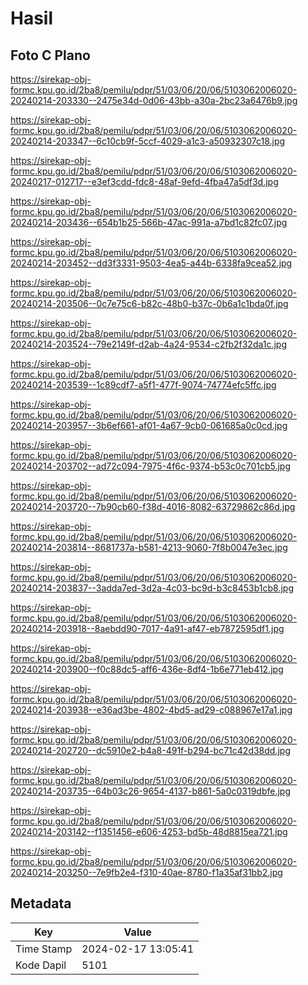 # Hasil

## Foto C Plano

https://sirekap-obj-formc.kpu.go.id/2ba8/pemilu/pdpr/51/03/06/20/06/5103062006020-20240214-203330--2475e34d-0d06-43bb-a30a-2bc23a6476b9.jpg

https://sirekap-obj-formc.kpu.go.id/2ba8/pemilu/pdpr/51/03/06/20/06/5103062006020-20240214-203347--6c10cb9f-5ccf-4029-a1c3-a50932307c18.jpg

https://sirekap-obj-formc.kpu.go.id/2ba8/pemilu/pdpr/51/03/06/20/06/5103062006020-20240217-012717--e3ef3cdd-fdc8-48af-9efd-4fba47a5df3d.jpg

https://sirekap-obj-formc.kpu.go.id/2ba8/pemilu/pdpr/51/03/06/20/06/5103062006020-20240214-203436--654b1b25-566b-47ac-991a-a7bd1c82fc07.jpg

https://sirekap-obj-formc.kpu.go.id/2ba8/pemilu/pdpr/51/03/06/20/06/5103062006020-20240214-203452--dd3f3331-9503-4ea5-a44b-6338fa9cea52.jpg

https://sirekap-obj-formc.kpu.go.id/2ba8/pemilu/pdpr/51/03/06/20/06/5103062006020-20240214-203506--0c7e75c6-b82c-48b0-b37c-0b6a1c1bda0f.jpg

https://sirekap-obj-formc.kpu.go.id/2ba8/pemilu/pdpr/51/03/06/20/06/5103062006020-20240214-203524--79e2149f-d2ab-4a24-9534-c2fb2f32da1c.jpg

https://sirekap-obj-formc.kpu.go.id/2ba8/pemilu/pdpr/51/03/06/20/06/5103062006020-20240214-203539--1c89cdf7-a5f1-477f-9074-74774efc5ffc.jpg

https://sirekap-obj-formc.kpu.go.id/2ba8/pemilu/pdpr/51/03/06/20/06/5103062006020-20240214-203957--3b6ef661-af01-4a67-9cb0-061685a0c0cd.jpg

https://sirekap-obj-formc.kpu.go.id/2ba8/pemilu/pdpr/51/03/06/20/06/5103062006020-20240214-203702--ad72c094-7975-4f6c-9374-b53c0c701cb5.jpg

https://sirekap-obj-formc.kpu.go.id/2ba8/pemilu/pdpr/51/03/06/20/06/5103062006020-20240214-203720--7b90cb60-f38d-4016-8082-63729862c86d.jpg

https://sirekap-obj-formc.kpu.go.id/2ba8/pemilu/pdpr/51/03/06/20/06/5103062006020-20240214-203814--8681737a-b581-4213-9060-7f8b0047e3ec.jpg

https://sirekap-obj-formc.kpu.go.id/2ba8/pemilu/pdpr/51/03/06/20/06/5103062006020-20240214-203837--3adda7ed-3d2a-4c03-bc9d-b3c8453b1cb8.jpg

https://sirekap-obj-formc.kpu.go.id/2ba8/pemilu/pdpr/51/03/06/20/06/5103062006020-20240214-203918--8aebdd90-7017-4a91-af47-eb7872595df1.jpg

https://sirekap-obj-formc.kpu.go.id/2ba8/pemilu/pdpr/51/03/06/20/06/5103062006020-20240214-203900--f0c88dc5-aff6-436e-8df4-1b6e771eb412.jpg

https://sirekap-obj-formc.kpu.go.id/2ba8/pemilu/pdpr/51/03/06/20/06/5103062006020-20240214-203938--e36ad3be-4802-4bd5-ad29-c088967e17a1.jpg

https://sirekap-obj-formc.kpu.go.id/2ba8/pemilu/pdpr/51/03/06/20/06/5103062006020-20240214-202720--dc5910e2-b4a8-491f-b294-bc71c42d38dd.jpg

https://sirekap-obj-formc.kpu.go.id/2ba8/pemilu/pdpr/51/03/06/20/06/5103062006020-20240214-203735--64b03c26-9654-4137-b861-5a0c0319dbfe.jpg

https://sirekap-obj-formc.kpu.go.id/2ba8/pemilu/pdpr/51/03/06/20/06/5103062006020-20240214-203142--f1351456-e606-4253-bd5b-48d8815ea721.jpg

https://sirekap-obj-formc.kpu.go.id/2ba8/pemilu/pdpr/51/03/06/20/06/5103062006020-20240214-203250--7e9fb2e4-f310-40ae-8780-f1a35af31bb2.jpg


## Metadata

| Key        | Value               |
| ---------- | ------------------- |
| Time Stamp | 2024-02-17 13:05:41 |
| Kode Dapil | 5101                |



